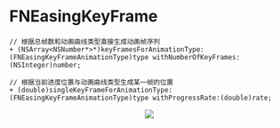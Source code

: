 # FNEasingKeyFrame

    // 根据总帧数和动画曲线类型直接生成动画帧序列
    + (NSArray<NSNumber*>*)keyFramesForAnimationType:(FNEasingKeyFrameAnimationType)type withNumberOfKeyFrames:(NSInteger)number;
    
    // 根据当前进度位置与动画曲线类型生成某一帧的位置
    + (double)singleKeyFrameForAnimationType:(FNEasingKeyFrameAnimationType)type withProgressRate:(double)rate;

<p align="center">
  <img src="https://user-images.githubusercontent.com/14304699/29125436-467fe75c-7d4e-11e7-8da1-9869d27b5625.jpg">
</p>
